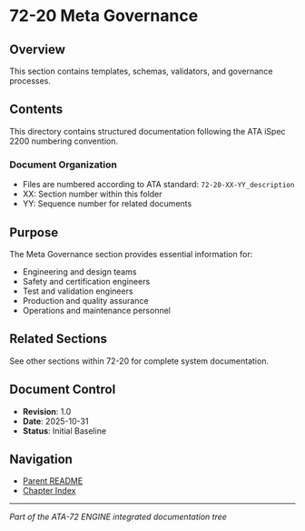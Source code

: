# 72-20 Meta Governance

## Overview
This section contains templates, schemas, validators, and governance processes.

## Contents
This directory contains structured documentation following the ATA iSpec 2200 numbering convention.

### Document Organization
- Files are numbered according to ATA standard: `72-20-XX-YY_description`
- XX: Section number within this folder
- YY: Sequence number for related documents

## Purpose
The Meta Governance section provides essential information for:
- Engineering and design teams
- Safety and certification engineers
- Test and validation engineers
- Production and quality assurance
- Operations and maintenance personnel

## Related Sections
See other sections within 72-20 for complete system documentation.

## Document Control
- **Revision**: 1.0
- **Date**: 2025-10-31
- **Status**: Initial Baseline

## Navigation
- [Parent README](../README.md)
- [Chapter Index](../../INDEX.md)

---
*Part of the ATA-72 ENGINE integrated documentation tree*
